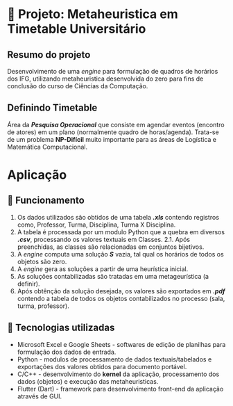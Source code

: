# 🏫 Projeto: Metaheuristica em Timetable Universitário

## Resumo do projeto

Desenvolvimento de uma *engine* para formulação de quadros de horários dos IFG, utilizando metaheuristica desenvolvida do zero para fins de conclusão do curso de Ciências da Computação.

## Definindo Timetable

Área da ***Pesquisa Operacional*** que consiste em agendar eventos (encontro de atores) em um plano (normalmente quadro de horas/agenda). Trata-se de um problema **NP-Difícil** muito importante para as áreas de Logística e Matemática Computacional.

# Aplicação

## 📓 Funcionamento

1. Os dados utilizados são obtidos de uma tabela ***.xls*** contendo registros como, Professor, Turma, Disciplina, Turma X Disciplina.
2. A tabela é processada por um modulo Python que a quebra em diversos ***.csv***, processando os valores textuais em Classes.
  2.1. Após preenchidas, as classes são relacionadas em conjuntos bijetivos.
3. A *engine* computa uma solução ***S*** vazia, tal qual os horários de todos os objetos são zero.
4. A *engine* gera as soluções a partir de uma heurística inicial.
5. As soluções contabilizadas são tratadas em uma metageurística (a definir).
6. Após obtênção da solução desejada, os valores são exportados em ***.pdf*** contendo a tabela de todos os objetos contabilizados no processo (sala, turma, professor).

## 🚀 Tecnologias utilizadas
 - Microsoft Excel e Google Sheets - softwares de edição de planilhas para formulação dos dados de entrada.
 - Python - modulos de processamento de dados textuais/tabelados e exportações dos valores obtidos para documento portável.
 - C/C++ - desenvolvimento do **kernel** da aplicação, processamento dos dados (objetos) e execução das metaheuristicas.
 - Flutter (Dart) - framework para desenvolvimento front-end da aplicação através de GUI.
